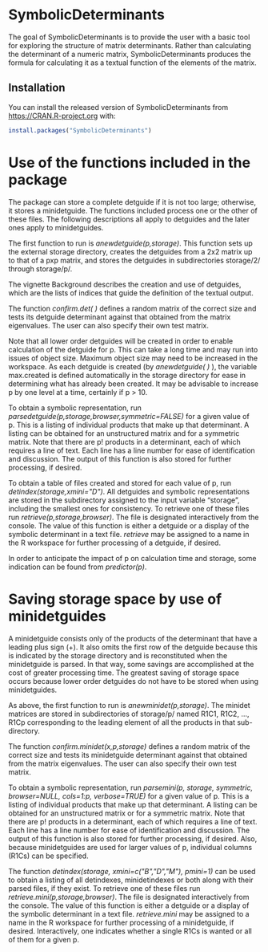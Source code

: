 SymbolicDeterminants
====================

The goal of SymbolicDeterminants is to provide the user with a basic tool for
exploring the structure of matrix determinants. Rather than calculating the 
determinant of a numeric matrix, SymbolicDeterminants produces the formula 
for calculating it as a textual function of the elements of the
matrix.

Installation
------------

You can install the released version of SymbolicDeterminants from
<https://CRAN.R-project.org> with:

~~~~~~~~~~~~~~~~~~~~~~~~~~~~~~~~~~~~~~~~~~~~~~~~~~~~~~~~~~~~~~~~~~~~~~~~~~~~~~ r
install.packages("SymbolicDeterminants")
~~~~~~~~~~~~~~~~~~~~~~~~~~~~~~~~~~~~~~~~~~~~~~~~~~~~~~~~~~~~~~~~~~~~~~~~~~~~~~~~

Use of the functions included in the package
============================================

The package can store a complete detguide if it is not too large; otherwise,
it stores a minidetguide. The functions included process one or the other of
these files. The following descriptions all apply to detguides and the later
ones apply to minidetguides.

The first function to run is *anewdetguide(p,storage)*. This function sets up
the external storage directory, creates the detguides from a 2x2 matrix up to
that of a pxp matrix, and stores the detguides in subdirectories storage/2/
through storage/p/. 

The vignette Background describes the creation and use of detguides, which are
the lists of indices that guide the definition of the textual output.

The function *confirm.det( )* defines a random matrix of the correct size and
tests its detguide determinant against that obtained from the matrix
eigenvalues. The user can also specify their own test matrix.

Note that all lower order detguides will be created in order to enable
calculation of the detguide for p. This can take a long time and may run into
issues of object size. Maximum object size may need to be increased in the
workspace. As each detguide is created (by *anewdetguide( )* ), the variable
max.created is defined automatically in the storage directory for ease in
determining what has already been created. It may be advisable to increase p by
one level at a time, certainly if p \> 10.

To obtain a symbolic representation, run
*parsedetguide(p,storage,browser,symmetric=FALSE)* for a given value of p. This is
a listing of individual products that make up that determinant. A listing can be
obtained for an unstructured matrix and for a symmetric matrix. Note that there
are p! products in a determinant, each of which requires a line of text.
Each line has a line number for ease of identification and discussion. The
output of this function is also stored for further processing, if desired.

To obtain a table of files created and stored for each value of p, run
*detindex(storage,xmini="D")*. All detguides and symbolic representations are stored
in the subdirectory assigned to the input variable “storage”, including the
smallest ones for consistency. To retrieve one of these files run
*retrieve(p,storage,browser)*. The file is designated interactively from the 
console. The value of this function is either a detguide or a display of the 
symbolic determinant in a text file. *retrieve* may be assigned to a name in 
the R workspace for further processing of a detguide, if desired.

In order to anticipate the impact of p on calculation time and storage, some
indication can be found from *predictor(p)*.

Saving storage space by use of minidetguides
============================================

A minidetguide consists only of the products of the determinant that have a
leading plus sign (+). It also omits the first row of the detguide because
this is indicated by the storage directory and is reconstituted when the 
minidetguide is parsed. In that way, some savings are accomplished at the
cost of greater processing time. The greatest saving of storage space occurs
because lower order detguides do not have to be stored when using minidetguides.

As above, the first function to run is *anewminidet(p,storage)*. The minidet
matrices are stored in subdirectories of storage/p/ named R1C1, R1C2, ...,
R1Cp corresponding to the leading element of all the products in that sub-
directory.

The function *confirm.minidet(x,p,storage)* defines a random matrix of the 
correct size and tests its minidetguide determinant against that obtained 
from the matrix eigenvalues. The user can also specify their own test matrix.

To obtain a symbolic representation, run
*parsemini(p, storage, symmetric, browser=NULL, cols=1:p, verbose=TRUE)* for 
a given value of p. This is a listing of individual products that make up 
that determinant. A listing can be obtained for an unstructured matrix or 
for a symmetric matrix. Note that there are p! products in a determinant, 
each of which requires a line of text. Each line has a line number for ease 
of identification and discussion. The output of this function is also stored 
for further processing, if desired. Also, because minidetguides are used for
larger values of p, individual columns (R1Cs) can be specified.

The function *detindex(storage, xmini=c("B","D","M"), pmini=1)* can be used
to obtain a listing of all detindexes, minidetindexes or both along with 
their parsed files, if they exist. To retrieve one of these files run
*retrieve.mini(p,storage,browser)*. The file is designated interactively from the 
console. The value of this function is either a detguide or a display of the 
symbolic determinant in a text file. *retrieve.mini* may be assigned to a name in 
the R workspace for further processing of a minidetguide, if desired. Interactively,
one indicates whether a single R1Cs is wanted or all of them for a given p.
